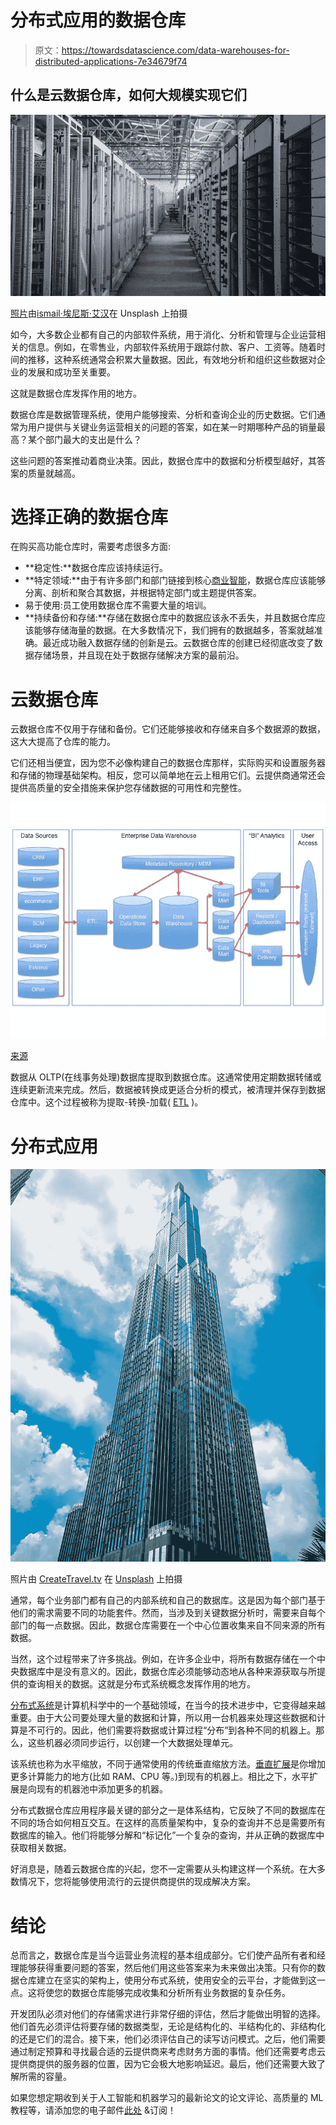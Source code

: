 # 分布式应用的数据仓库

> 原文：<https://towardsdatascience.com/data-warehouses-for-distributed-applications-7e34679f74>

## 什么是云数据仓库，如何大规模实现它们

![](img/3d2572138bd1d3d1328be029160ec603.png)

[照片](https://unsplash.com/photos/lVZjvw-u9V8)由[i̇smail·埃尼斯·艾汉](https://unsplash.com/@ismailenesayhan?utm_source=medium&utm_medium=referral)在 Unsplash 上拍摄

如今，大多数企业都有自己的内部软件系统，用于消化、分析和管理与企业运营相关的信息。例如，在零售业，内部软件系统用于跟踪付款、客户、工资等。随着时间的推移，这种系统通常会积累大量数据。因此，有效地分析和组织这些数据对企业的发展和成功至关重要。

这就是数据仓库发挥作用的地方。

数据仓库是数据管理系统，使用户能够搜索、分析和查询企业的历史数据。它们通常为用户提供与关键业务运营相关的问题的答案，如在某一时期哪种产品的销量最高？某个部门最大的支出是什么？

这些问题的答案推动着商业决策。因此，数据仓库中的数据和分析模型越好，其答案的质量就越高。

# 选择正确的数据仓库

在购买高功能仓库时，需要考虑很多方面:

*   **稳定性:**数据仓库应该持续运行。
*   **特定领域:**由于有许多部门和部门链接到核心[商业智能](http://static.infotech.com/samples/business-intelligence-core-concepts-and-technologies.pdf)，数据仓库应该能够分离、剖析和聚合其数据，并根据特定部门或主题提供答案。
*   易于使用:员工使用数据仓库不需要大量的培训。
*   **持续备份和存储:**存储在数据仓库中的数据应该永不丢失，并且数据仓库应该能够存储海量的数据。在大多数情况下，我们拥有的数据越多，答案就越准确。最近成功融入数据存储的创新是云。云数据仓库的创建已经彻底改变了数据存储场景，并且现在处于数据存储解决方案的最前沿。

# 云数据仓库

云数据仓库不仅用于存储和备份。它们还能够接收和存储来自多个数据源的数据，这大大提高了仓库的能力。

它们还相当便宜，因为您不必像构建自己的数据仓库那样，实际购买和设置服务器和存储的物理基础架构。相反，您可以简单地在云上租用它们。云提供商通常还会提供高质量的安全措施来保护您存储数据的可用性和完整性。

![](img/a63d851cd19f4a59496b851de376cb3e.png)

[来源](https://commons.wikimedia.org/wiki/File:Datawarehouse_reference_architecture.jpg)

数据从 OLTP(在线事务处理)数据库提取到数据仓库。这通常使用定期数据转储或连续更新流来完成。然后，数据被转换成更适合分析的模式，被清理并保存到数据仓库中。这个过程被称为提取-转换-加载( [ETL](https://www.ibm.com/cloud/learn/etl#:~:text=ETL%2C%20which%20stands%20for%20extract,warehouse%20or%20other%20target%20system.) )。

# 分布式应用

![](img/285f6a16a475f04b20edbe6ae6917a78.png)

照片由 [CreateTravel.tv](https://unsplash.com/@greenmarketing?utm_source=medium&utm_medium=referral) 在 [Unsplash](https://unsplash.com?utm_source=medium&utm_medium=referral) 上拍摄

通常，每个业务部门都有自己的内部系统和自己的数据库。这是因为每个部门基于他们的需求需要不同的功能套件。然而，当涉及到关键数据分析时，需要来自每个部门的每一点数据。因此，数据仓库需要在一个中心位置收集来自不同来源的所有数据。

当然，这个过程带来了许多挑战。例如，在许多企业中，将所有数据存储在一个中央数据库中是没有意义的。因此，数据仓库必须能够动态地从各种来源获取与所提供的查询相关的数据。这就是分布式系统概念发挥作用的地方。

[分布式系统](https://www.techopedia.com/definition/23971/distributed-application)是计算机科学中的一个基础领域，在当今的技术进步中，它变得越来越重要。由于大公司要处理大量的数据和计算，所以用一台机器来处理这些数据和计算是不可行的。因此，他们需要将数据或计算过程“分布”到各种不同的机器上。那么，这些机器必须同步运行，以创建一个大数据处理单元。

该系统也称为水平缩放，不同于通常使用的传统垂直缩放方法。[垂直扩展](https://www.esds.co.in/blog/vertical-scaling-horizontal-scaling/)是你增加更多计算能力的地方(比如 RAM、CPU 等。)到现有的机器上。相比之下，水平扩展是向现有的机器池中添加更多的机器。

分布式数据仓库应用程序最关键的部分之一是体系结构，它反映了不同的数据库在不同的场合如何相互交互。在这样的高质量架构中，复杂的查询并不总是需要所有数据库的输入。他们将能够分解和“标记化”一个复杂的查询，并从正确的数据库中获取相关数据。

好消息是，随着云数据仓库的兴起，您不一定需要从头构建这样一个系统。在大多数情况下，您将能够使用流行的云提供商提供的现成解决方案。

# 结论

总而言之，数据仓库是当今运营业务流程的基本组成部分。它们使产品所有者和经理能够获得重要问题的答案，然后他们用这些答案来为未来做出决策。只有你的数据仓库建立在坚实的架构上，使用分布式系统，使用安全的云平台，才能做到这一点。这将使您的数据仓库能够完成收集和分析所有业务数据的复杂任务。

开发团队必须对他们的存储需求进行非常仔细的评估，然后才能做出明智的选择。他们首先必须评估将要存储的数据类型，无论是结构化的、半结构化的、非结构化的还是它们的混合。接下来，他们必须评估自己的读写访问模式。之后，他们需要通过制定预算和寻找最合适的云提供商来考虑财务方面的事情。他们还需要考虑云提供商提供的服务器的位置，因为它会极大地影响延迟。最后，他们还需要大致了解所需的容量。

如果您想定期收到关于人工智能和机器学习的最新论文的论文评论、高质量的 ML 教程等，请添加您的电子邮件[此处](https://artisanal-motivator-8249.ck.page/5524b8f934) &订阅！